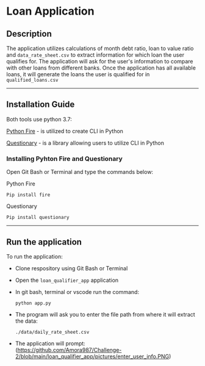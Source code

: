 # Loan Application

## Description
The application utilizes calculations of month debt ratio, loan to value ratio and `data_rate_sheet.csv` to extract information for which loan the user qualifies for. The application will ask for the user's information to compare with other loans from different banks. Once the application has all available loans, it will generate the loans the user is qualified for in `qualified_loans.csv`


---


## Installation Guide
Both tools use python 3.7:  

[Python Fire](https://github.com/google/python-fire) - is utilized to create CLI in Python  

[Questionary](https://pypi.org/project/questionary/) - is a library allowing users to utilize CLI in Python  

### Installing Pyhton Fire and Questionary  
Open Git Bash or Terminal and type the commands below:  

Python Fire  

```Pip install fire```
  
Questionary  

```Pip install questionary```

---
## Run the application

To run the application:

- Clone respository using Git Bash or Terminal  
- Open the `loan_qualifier_app` application
- In git bash, terminal or vscode run the command:
   
   ```python app.py```

- The program will ask you to enter the file path from where it will extract the data:  

  ```./data/daily_rate_sheet.csv```  
  
- The application will prompt:  
  (https://github.com/Amora987/Challenge-2/blob/main/loan_qualifier_app/pictures/enter_user_info.PNG)
  
